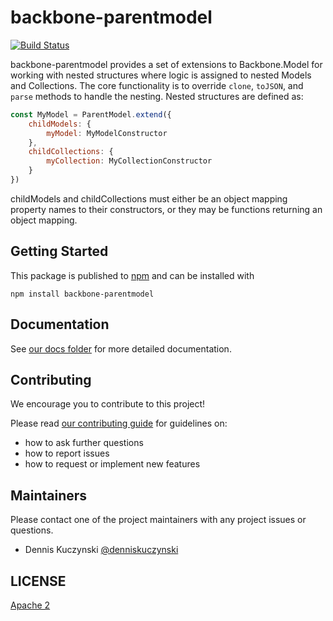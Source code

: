 # backbone-parentmodel

[![Build Status](https://travis-ci.org/mongodb-js/backbone-parentmodel.svg?branch=master)](https://travis-ci.org/mongodb-js/backbone-parentmodel)

backbone-parentmodel provides a set of extensions to Backbone.Model for working with nested structures where logic is assigned to nested Models and Collections. The core functionality is to override `clone`, `toJSON`, and `parse` methods to handle the nesting. Nested structures are defined as:

```js
const MyModel = ParentModel.extend({
    childModels: {
        myModel: MyModelConstructor
    },
    childCollections: {
        myCollection: MyCollectionConstructor
    }
})
```

childModels and childCollections must either be an object mapping property names to their constructors, or they may be functions returning an object mapping.


## Getting Started

This package is published to [npm](https://www.npmjs.com/) and can be installed with
```
npm install backbone-parentmodel

```

## Documentation

See [our docs folder](./docs/README.md) for more detailed documentation.


## Contributing

We encourage you to contribute to this project!

Please read [our contributing guide](./CONTRIBUTING.md) for guidelines on:
- how to ask further questions
- how to report issues
- how to request or implement new features


## Maintainers

Please contact one of the project maintainers with any project issues or questions.

- Dennis Kuczynski [@denniskuczynski](https://github.com/denniskuczynski)


## LICENSE

[Apache 2](./LICENSE)
